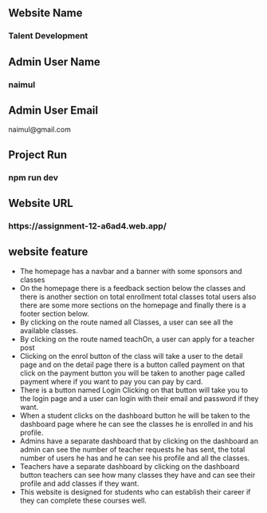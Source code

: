 ## Website Name
<h3>Talent Development</h3>

## Admin User Name
  <h3>naimul</h3>

## Admin User Email
  <p>naimul@gmail.com</p>

## Project Run
### npm run dev
## Website URL
<h3>https://assignment-12-a6ad4.web.app/</h3>    

## website feature
<ul>
  <li>The homepage has a navbar and a banner with some sponsors and classes</li>
  <li>
      On the homepage there is a feedback section below the classes and there is another section on total enrollment total classes total users also there are some more sections on the homepage and finally there is a footer section below.
  </li>
  <li>
      By clicking on the route named all Classes, a user can see all the available classes.
  </li>
  <li>By clicking on the route named teachOn, a user can apply for a teacher post</li>

  <li>Clicking on the enrol button of the class will take a user to the detail page and on the detail page there is a button called payment on that click on the payment button you will be taken to another page called payment where if you want to pay you can pay by card.</li>

  <!-- 6 -->
  <li>
    There is a button named Login Clicking on that button will take you to the login page and a user can login with their email and password if they want. 
   </li>

   <!-- 7 -->
   <li> 
      When a student clicks on the dashboard button he will be taken to the dashboard page where he can see the classes he is enrolled in and his profile.
   </li>
   <!-- 8 -->
   <li>
    Admins have a separate dashboard that by clicking on the dashboard an admin can see the number of teacher requests he has sent, the total number of users he has and he can see his profile and all the classes.
   </li>
   <!-- 9 -->
   <li>
      Teachers have a separate dashboard by clicking on the dashboard button teachers can see how many classes they have and can see their profile and add classes if they want.
   </li>
   <!-- 10 -->
   <li>
      This website is designed for students who can establish their career if they can complete these courses well.
   </li>
</ul>





